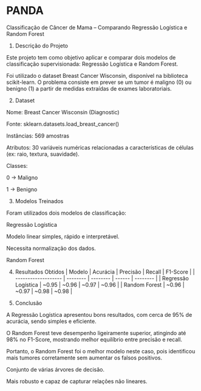 # PANDA

Classificação de Câncer de Mama – Comparando Regressão Logística e Random Forest
1. Descrição do Projeto

Este projeto tem como objetivo aplicar e comparar dois modelos de classificação supervisionada: Regressão Logística e Random Forest.

Foi utilizado o dataset Breast Cancer Wisconsin, disponível na biblioteca scikit-learn. O problema consiste em prever se um tumor é maligno (0) ou benigno (1) a partir de medidas extraídas de exames laboratoriais.

2. Dataset

Nome: Breast Cancer Wisconsin (Diagnostic)

Fonte: sklearn.datasets.load_breast_cancer()

Instâncias: 569 amostras

Atributos: 30 variáveis numéricas relacionadas a características de células (ex: raio, textura, suavidade).

Classes:

0 → Maligno

1 → Benigno

3. Modelos Treinados

Foram utilizados dois modelos de classificação:

Regressão Logística

Modelo linear simples, rápido e interpretável.

Necessita normalização dos dados.

Random Forest

4. Resultados Obtidos 
| Modelo              | Acurácia | Precisão | Recall | F1-Score |
| ------------------- | -------- | -------- | ------ | -------- |
| Regressão Logística | \~0.95   | \~0.96   | \~0.97 | \~0.96   |
| Random Forest       | \~0.96   | \~0.97   | \~0.98 | \~0.98   |

5. Conclusão

A Regressão Logística apresentou bons resultados, com cerca de 95% de acurácia, sendo simples e eficiente.

O Random Forest teve desempenho ligeiramente superior, atingindo até 98% no F1-Score, mostrando melhor equilíbrio entre precisão e recall.

 Portanto, o Random Forest foi o melhor modelo neste caso, pois identificou mais tumores corretamente sem aumentar os falsos positivos.


Conjunto de várias árvores de decisão.

Mais robusto e capaz de capturar relações não lineares.
